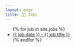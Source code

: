 ```yaml
---
layout: page
title: 🧑‍💻 Jobs
---
```

<ul>
  {% for job in site.jobs %}
    <li>
      <a href=".{{ job.url }}">{{ job.date }} - {{ job.title }}</a>
    </li>
  {% endfor %}
</ul>